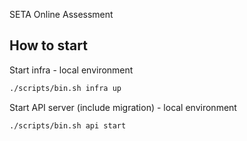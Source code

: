 SETA Online Assessment

## How to start

Start infra - local environment

```bash
./scripts/bin.sh infra up
```

Start API server (include migration) - local environment

```bash
./scripts/bin.sh api start
```
